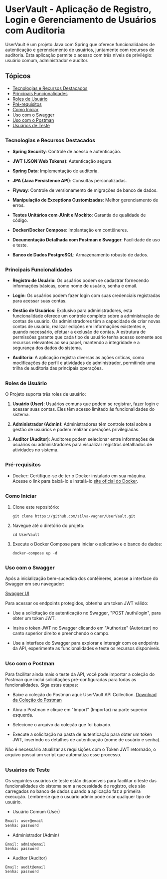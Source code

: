 # UserVault - Aplicação de Registro, Login e Gerenciamento de Usuários com Auditoria


UserVault é um projeto Java com Spring que oferece funcionalidades de autenticação e gerenciamento de usuários, juntamente com recursos de auditoria. Esta aplicação permite o acesso com três níveis de privilégio: usuário comum, administrador e auditor.

## Tópicos
- [Tecnologias e Recursos Destacados](#tecnologias-e-recursos-destacados)
- [Principais Funcionalidades](#funcionalidades-principais)
- [Roles de Usuário](#roles-de-usuario)
- [Pré-requisitos](#pre-requisitos)
- [Como Iniciar](#como-iniciar)
- [Uso com o Swagger](#uso-com-o-swagger)
- [Uso com o Postman](#uso-com-o-postman)
- [Usuários de Teste](#usuarios-de-teste)
##
### Tecnologias e Recursos Destacados <a name="tecnologias-e-recursos-destacados"></a>

- **Spring Security**: Controle de acesso e autenticação.

- **JWT (JSON Web Tokens)**: Autenticação segura.
- **Spring Data**: Implementação de auditoria.
- **JPA (Java Persistence API)**: Consultas personalizadas.
- **Flyway**: Controle de versionamento de migrações de banco de dados.
- **Manipulação de Exceptions Customizadas**: Melhor gerenciamento de erros.
- **Testes Unitários com JUnit e Mockito**: Garantia de qualidade de código.
- **Docker/Docker Compose**: Implantação em contêineres.
- **Documentação Detalhada com Postman e Swagger**: Facilidade de uso e teste.<br>
- **Banco de Dados PostgreSQL**: Armazenamento robusto de dados.

##
### Principais Funcionalidades <a name="funcionalidades-principais"></a>

- **Registro de Usuário**: Os usuários podem se cadastrar fornecendo informações básicas, como nome de usuário, senha e email.

- **Login**: Os usuários podem fazer login com suas credenciais registradas para acessar suas contas.

- **Gestão de Usuários**: Exclusivo para administradores, esta funcionalidade oferece um controle completo sobre a administração de contas de usuário. Os administradores têm a capacidade de criar novas contas de usuário, realizar edições em informações existentes e, quando necessário, efetuar a exclusão de contas. A estrutura de permissões garante que cada tipo de usuário tenha acesso somente aos recursos relevantes ao seu papel, mantendo a integridade e a segurança dos dados do sistema.

- **Auditoria**: A aplicação registra diversas as ações críticas, como modificações de perfil e atividades de administrador, permitindo uma trilha de auditoria das principais operações.
##
### Roles de Usuário <a name="roles-de-usuario"></a>

O Projeto suporta três roles de usuário:

1. **Usuário (User)**: Usuários comuns que podem se registrar, fazer login e acessar suas contas. Eles têm acesso limitado às funcionalidades do sistema.

2. **Administrador (Admin)**: Administradores têm controle total sobre a gestão de usuários e podem realizar operações privilegiadas.

3. **Auditor (Auditor)**: Auditores podem selecionar entre informações de usuários ou administradores para visualizar registros detalhados de atividades no sistema.
##
### Pré-requisitos <a name="pre-requisitos"></a>

- Docker: Certifique-se de ter o Docker instalado em sua máquina. Acesse o link para baixá-lo e instalá-lo [site oficial do Docker](https://www.docker.com/get-started/). 
##
### Como Iniciar <a name="como-iniciar"></a>

1. Clone este repositório:

   ```shell
   git clone https://github.com/silva-vagner/UserVault.git
   ``````

2. Navegue até o diretório do projeto:

   ```shell
   cd UserVault
   ```

3. Execute o Docker Compose para iniciar o aplicativo e o banco de dados:

    ```
    docker-compose up -d
    ```
##
### Uso com o Swagger<a name="uso-com-o-swagger"></a>
Após a inicialização bem-sucedida dos contêineres, acesse a interface do Swagger em seu navegador:

[Swagger UI](http://localhost:8080/swagger-ui/index.html)

Para acessar os endpoints protegidos, obtenha um token JWT válido:

- Use a solicitação de autenticação no Swagger, "POST /auth/login", para obter um token JWT.

- Insira o token JWT no Swagger clicando em "Authorize" (Autorizar) no canto superior direito e preenchendo o campo.

- Use a interface do Swagger para explorar e interagir com os endpoints da API, experimente as funcionalidades e teste os recursos disponíveis.
##
### Uso com o Postman <a name="uso-com-o-postman"></a>
Para facilitar ainda mais o teste da API, você pode importar a coleção do Postman que inclui solicitações pré-configuradas para todas as funcionalidades. Siga estas etapas:

- Baixe a coleção do Postman aqui: UserVault API Collection.
[Download da Coleção do Postman](https://github.com/silva-vagner/uservault/blob/6ca8316a52972b8c13f4a7a9167b1627e78b67ab/postman/UserVault.postman_collection.json)


- Abra o Postman e clique em "Import" (Importar) na parte superior esquerda.

- Selecione o arquivo da coleção que foi baixado.

- Execute a solicitação na pasta de autenticação para obter um token JWT, inserindo os detalhes de autenticação (nome de usuário e senha).

Não é necessário atualizar as requisições com o Token JWT retornado, o arquivo possui um script que automatiza esse processo.
##
### Usuários de Teste <a name="usuarios-de-teste"></a>
Os seguintes usuários de teste estão disponíveis para facilitar o teste das funcionalidades do sistema sem a necessidade de registro, eles são carregados no banco de dados quando a aplicação faz a primeira execução. Lembre-se que o usuário admin pode criar qualquer tipo de usuário.

- Usuário Comum (User)
```bash
Email: user@email
Senha: password
```

- Administrador (Admin)
```
Email: admin@email
Senha: password
```

- Auditor (Auditor)
```
Email: audit@email
Senha: password
```



